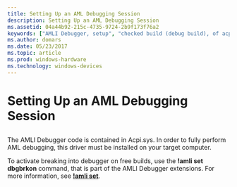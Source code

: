 ```yaml
---
title: Setting Up an AML Debugging Session
description: Setting Up an AML Debugging Session
ms.assetid: 04a44b92-215c-4735-9724-2b9f173f76a2
keywords: ["AMLI Debugger, setup", "checked build (debug build), of acpi.sys", "acpi.sys"]
ms.author: domars
ms.date: 05/23/2017
ms.topic: article
ms.prod: windows-hardware
ms.technology: windows-devices
---
```


# Setting Up an AML Debugging Session


## <span id="ddk_setting_up_an_aml_debugging_session_dbg"></span><span id="DDK_SETTING_UP_AN_AML_DEBUGGING_SESSION_DBG"></span>


The AMLI Debugger code is contained in Acpi.sys. In order to fully perform AML debugging, this driver must be installed on your target computer.

To activate breaking into debugger on free builds, use the **!amli set dbgbrkon** command, that is part of the AMLI Debugger extensions. For more information, see [**!amli set**](-amli-set.md).

 

 





